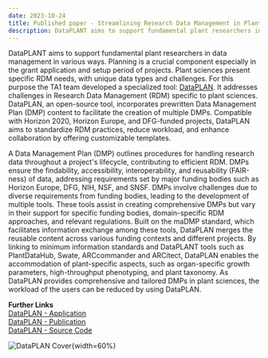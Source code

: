 ```yaml
---
date: 2023-10-24
title: Published paper - Streamlining Research Data Management in Plant Sciences
description: DataPLANT aims to support fundamental plant researchers in data management in various ways. Planning is a crucial component especially in the grant application and setup period of projects. Plant sciences present specific RDM needs, with unique data types and - DataPLAN. It addresses challenges in Research Data Management (RDM) specific to plant sciences....
---
```

DataPLANT aims to support fundamental plant researchers in data management in various ways. Planning is a crucial component especially in the grant application and setup period of projects. Plant sciences present specific RDM needs, with unique data types and challenges. For this purpose the TA1 team developed a specialized tool: [DataPLAN](phttps://plan.nfdi4plants.org/). It addresses challenges in Research Data Management (RDM) specific to plant sciences. DataPLAN, an open-source tool, incorporates prewritten Data Management Plan (DMP) content to facilitate the creation of multiple DMPs. Compatible with Horizon 2020, Horizon Europe, and DFG-funded projects, DataPLAN aims to standardize RDM practices, reduce workload, and enhance collaboration by offering customizable templates.

A Data Management Plan (DMP) outlines procedures for handling research data throughout a project's lifecycle, contributing to efficient RDM. DMPs ensure the findability, accessibility, interoperability, and reusability (FAIR-ness) of data, addressing requirements set by major funding bodies such as Horizon Europe, DFG, NIH, NSF, and SNSF. DMPs involve challenges due to diverse requirements from funding bodies, leading to the development of multiple tools. These tools assist in creating comprehensive DMPs but vary in their support for specific funding bodies, domain-specific RDM approaches, and relevant regulations. Built on the maDMP standard, which facilitates information exchange among these tools, DataPLAN merges the reusable content across various funding contexts and different projects. By linking to minimum information standards and DataPLANT tools such as PlantDataHub, Swate, ARCcommander and ARCitect, DataPLAN enables the accommodation of plant-specific aspects, such as organ-specific growth parameters, high-throughput phenotyping, and plant taxonomy. As DataPLAN provides comprehensive and tailored DMPs in plant sciences, the workload of the users can be reduced by using DataPLAN.

**Further Links**   
[DataPLAN - Application](phttps://plan.nfdi4plants.org/)   
[DataPLAN - Publication](https://doi.org/10.3390/data8110159)   
[DataPLAN - Source Code](https://github.com/nfdi4plants/dataplan)  


![DataPLAN Cover](/src/assets/images/news/DataPLAN-2.png){width=60%}   
